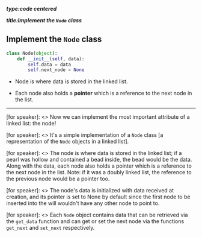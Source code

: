 _**type:code centered**_

_**title:Implement the `Node` class**_
## Implement the `Node` class

```python
class Node(object):
    def __init__(self, data):
        self.data = data
        self.next_node = None
```
- Node is where data is stored in the linked list.

- Each node also holds a **pointer** which is a reference to the next node in the list. 

-------------------------------------------------

[for speaker]: <> Now we can implement the most important attribute of a linked list: the node!

[for speaker]: <> It's a simple implementation of a `Node` class [a representation of the `Node` objects in a linked list].

[for speaker]: <> The node is where data is stored in the linked list; if a pearl was hollow and contained a bead inside, the bead would be the data. Along with the data, each node also holds a pointer which is a reference to the next node in the list. Note: if it was a doubly linked list, the reference to the previous node would be a pointer too.

[for speaker]: <> The node's data is initialized with data received at creation, and its pointer is set to None by default since the first node to be inserted into the will wouldn't have any other node to point to.

[for speaker]: <> Each `Node` object contains data that can be retrieved via the `get_data` function and can get or set the next node via the functions `get_next` and `set_next` respectively.

